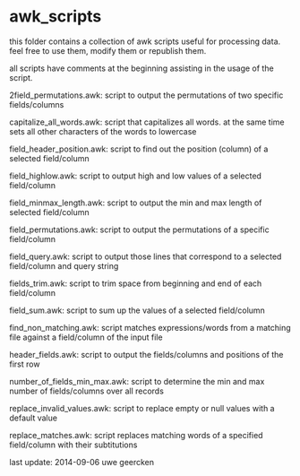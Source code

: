 awk_scripts
===========

this folder contains a collection of awk scripts
useful for processing data. feel free to  use them,
modify them or republish them.

all scripts have comments at the beginning assisting
in the usage of the script.

2field_permutations.awk: script to output the permutations of two specific fields/columns

capitalize_all_words.awk: script that capitalizes all words. at the same time sets all other characters of the words to lowercase

field_header_position.awk: script to find out the position (column) of a selected field/column

field_highlow.awk: script to output high and low values of a selected field/column

field_minmax_length.awk: script to output the min and max length of selected field/column

field_permutations.awk: script to output the permutations of a specific field/column

field_query.awk: script to output those lines that correspond to a selected field/column and query string

fields_trim.awk: script to trim space from beginning and end of each field/column

field_sum.awk: script to sum up the values of a selected field/column

find_non_matching.awk: script matches expressions/words from a matching file against a field/column of the input file

header_fields.awk: script to output the fields/columns and positions of the first row

number_of_fields_min_max.awk: script to determine the min and max number of fields/columns over all records

replace_invalid_values.awk: script to replace empty or null values with a default value

replace_matches.awk: script replaces matching words of a specified field/column with their subtitutions


last update: 2014-09-06 uwe geercken

